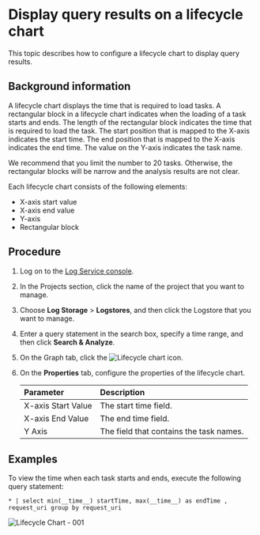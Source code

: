 # Display query results on a lifecycle chart

This topic describes how to configure a lifecycle chart to display query results.

## Background information

A lifecycle chart displays the time that is required to load tasks. A rectangular block in a lifecycle chart indicates when the loading of a task starts and ends. The length of the rectangular block indicates the time that is required to load the task. The start position that is mapped to the X-axis indicates the start time. The end position that is mapped to the X-axis indicates the end time. The value on the Y-axis indicates the task name.

We recommend that you limit the number to 20 tasks. Otherwise, the rectangular blocks will be narrow and the analysis results are not clear.

Each lifecycle chart consists of the following elements:

-   X-axis start value
-   X-axis end value
-   Y-axis
-   Rectangular block

## Procedure

1.  Log on to the [Log Service console](https://sls.console.aliyun.com).

2.  In the Projects section, click the name of the project that you want to manage.

3.  Choose **Log Storage** \> **Logstores**, and then click the Logstore that you want to manage.

4.  Enter a query statement in the search box, specify a time range, and then click **Search & Analyze**.

5.  On the Graph tab, click the ![Lifecycle chart](https://static-aliyun-doc.oss-accelerate.aliyuncs.com/assets/img/en-US/3765565951/p125240.png) icon.

6.  On the **Properties** tab, configure the properties of the lifecycle chart.

    |Parameter|Description|
    |:--------|:----------|
    |X-axis Start Value|The start time field.|
    |X-axis End Value|The end time field.|
    |Y Axis|The field that contains the task names.|


## Examples

To view the time when each task starts and ends, execute the following query statement:

```
* | select min(__time__) startTime, max(__time__) as endTime , request_uri group by request_uri
```

![Lifecycle Chart - 001](https://static-aliyun-doc.oss-accelerate.aliyuncs.com/assets/img/en-US/3765565951/p125241.png)

